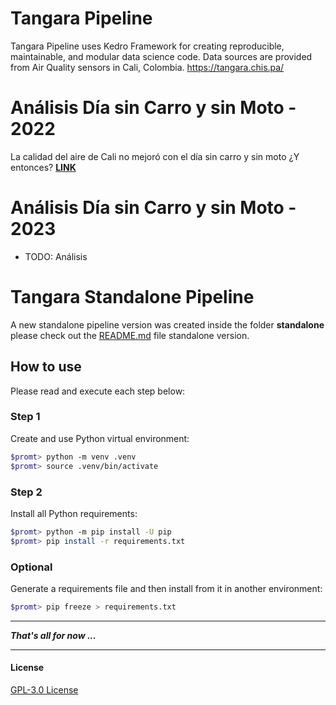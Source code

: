 # Tangara Pipeline
Tangara Pipeline uses Kedro Framework for creating reproducible, maintainable, and modular data science code. Data sources are provided from Air Quality sensors in Cali, Colombia. https://tangara.chis.pa/


# Análisis Día sin Carro y sin Moto - 2022
La calidad del aire de Cali no mejoró con el día sin carro y sin moto ¿Y entonces?
**[LINK](https://cali.webnoticias.co/opinion/la-calidad-del-aire-de-cali-no-mejoro-con-el-dia-sin-carro-y-sin-moto-y-entonces)**

# Análisis Día sin Carro y sin Moto - 2023
- TODO: Análisis

# Tangara Standalone Pipeline
A new standalone pipeline version was created inside the folder **standalone** please check out the [README.md](standalone/README.md) file standalone version.

## How to use

Please read and execute each step below:

### Step 1

Create and use Python virtual environment:

```bash
$promt> python -m venv .venv
$promt> source .venv/bin/activate
```

### Step 2

Install all Python requirements:

```bash
$promt> python -m pip install -U pip
$promt> pip install -r requirements.txt
```

### Optional

Generate a requirements file and then install from it in another environment:

```bash
$promt> pip freeze > requirements.txt
```

---

***That's all for now ...***

---

#### License

[GPL-3.0 License](./LICENSE)
